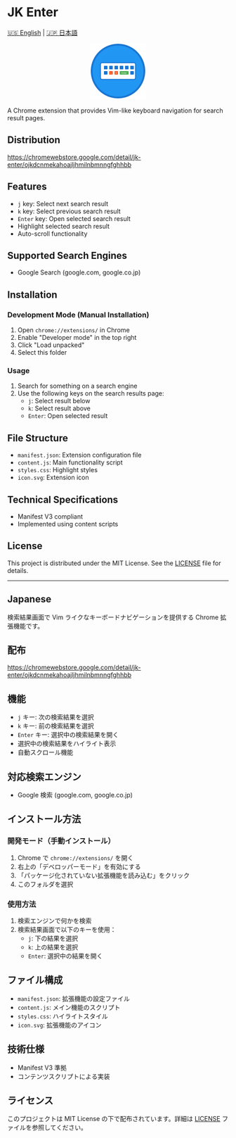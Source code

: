 # JK Enter

[🇺🇸 English](#english) | [🇯🇵 日本語](#japanese)

<div align="center">
  <img src="icon.svg" alt="JK Enter Icon" width="128" height="128">
</div>

A Chrome extension that provides Vim-like keyboard navigation for search result pages.

## Distribution

https://chromewebstore.google.com/detail/jk-enter/ojkdcnmekahoajljhmilnbmnngfghhbb

## Features

- `j` key: Select next search result
- `k` key: Select previous search result
- `Enter` key: Open selected search result
- Highlight selected search result
- Auto-scroll functionality

## Supported Search Engines

- Google Search (google.com, google.co.jp)

## Installation

### Development Mode (Manual Installation)

1. Open `chrome://extensions/` in Chrome
2. Enable "Developer mode" in the top right
3. Click "Load unpacked"
4. Select this folder

### Usage

1. Search for something on a search engine
2. Use the following keys on the search results page:
   - `j`: Select result below
   - `k`: Select result above
   - `Enter`: Open selected result

## File Structure

- `manifest.json`: Extension configuration file
- `content.js`: Main functionality script
- `styles.css`: Highlight styles
- `icon.svg`: Extension icon

## Technical Specifications

- Manifest V3 compliant
- Implemented using content scripts

## License

This project is distributed under the MIT License. See the [LICENSE](LICENSE) file for details.

---

## Japanese

検索結果画面で Vim ライクなキーボードナビゲーションを提供する Chrome 拡張機能です。

## 配布

https://chromewebstore.google.com/detail/jk-enter/ojkdcnmekahoajljhmilnbmnngfghhbb

## 機能

- `j` キー: 次の検索結果を選択
- `k` キー: 前の検索結果を選択
- `Enter` キー: 選択中の検索結果を開く
- 選択中の検索結果をハイライト表示
- 自動スクロール機能

## 対応検索エンジン

- Google 検索 (google.com, google.co.jp)

## インストール方法

### 開発モード（手動インストール）

1. Chrome で `chrome://extensions/` を開く
2. 右上の「デベロッパーモード」を有効にする
3. 「パッケージ化されていない拡張機能を読み込む」をクリック
4. このフォルダを選択

### 使用方法

1. 検索エンジンで何かを検索
2. 検索結果画面で以下のキーを使用：
   - `j`: 下の結果を選択
   - `k`: 上の結果を選択
   - `Enter`: 選択中の結果を開く

## ファイル構成

- `manifest.json`: 拡張機能の設定ファイル
- `content.js`: メイン機能のスクリプト
- `styles.css`: ハイライトスタイル
- `icon.svg`: 拡張機能のアイコン

## 技術仕様

- Manifest V3 準拠
- コンテンツスクリプトによる実装

## ライセンス

このプロジェクトは MIT License の下で配布されています。詳細は [LICENSE](LICENSE) ファイルを参照してください。

